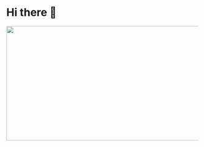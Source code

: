 # Hi there 👋
<img src="https://swg.notion.pet/s/bg-0b153f9a65ae45af08125e45724dc564" style="min-width:100px;width:750px;min-height:100px;height:300px">
